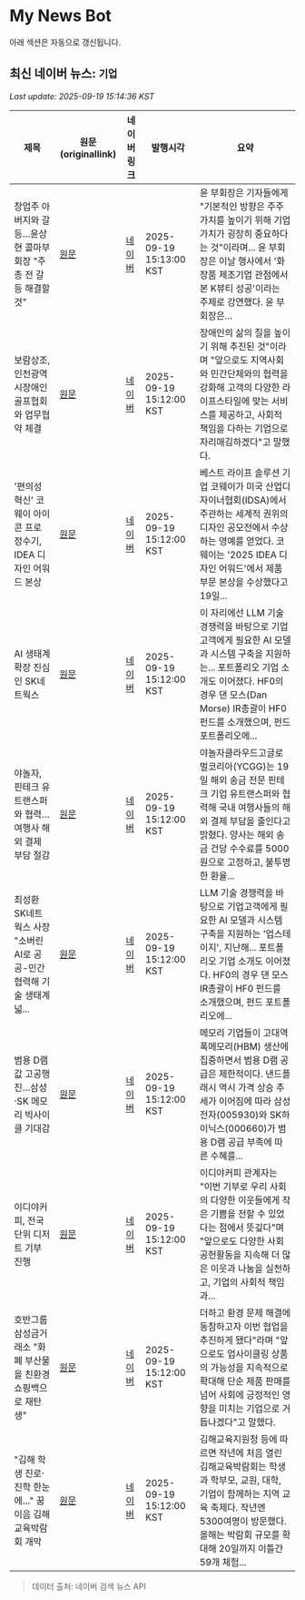 # My News Bot

아래 섹션은 자동으로 갱신됩니다.

<!-- NEWS:START -->
## 최신 네이버 뉴스: `기업`
_Last update: 2025-09-19 15:14:36 KST_

| 제목 | 원문(originallink) | 네이버 링크 | 발행시각 | 요약 |
|---|---|---|---|---|
| 창업주 아버지와 갈등…윤상현 콜마부회장 "주총 전 갈등 해결할 것" | [원문](https://www.sisajournal.com/news/articleView.html?idxno=347115) | [네이버](https://n.news.naver.com/mnews/article/586/0000112179?sid=101) | 2025-09-19 15:13:00 KST | 윤 부회장은 기자들에게 "기본적인 방향은 주주가치를 높이기 위해 기업가치가 굉장히 중요하다는 것"이라며... 윤 부회장은 이날 행사에서 '화장품 제조기업 관점에서 본 K뷰티 성공'이라는 주제로 강연했다. 윤 부회장은... |
| 보람상조, 인천광역시장애인골프협회와 업무협약 체결 | [원문](https://www.e-science.co.kr/news/articleView.html?idxno=112264) | [네이버](https://www.e-science.co.kr/news/articleView.html?idxno=112264) | 2025-09-19 15:12:00 KST | 장애인의 삶의 질을 높이기 위해 추진된 것"이라며 "앞으로도 지역사회와 민간단체와의 협력을 강화해 고객의 다양한 라이프스타일에 맞는 서비스를 제공하고, 사회적 책임을 다하는 기업으로 자리매김하겠다"고 말했다. |
| '편의성 혁신' 코웨이 아이콘 프로 정수기, IDEA 디자인 어워드 본상 | [원문](http://www.updownnews.co.kr/news/articleView.html?idxno=314263) | [네이버](http://www.updownnews.co.kr/news/articleView.html?idxno=314263) | 2025-09-19 15:12:00 KST | 베스트 라이프 솔루션 기업 코웨이가 미국 산업디자이너협회(IDSA)에서 주관하는 세계적 권위의 디자인 공모전에서 수상하는 영예를 얻었다. 코웨이는 '2025 IDEA 디자인 어워드'에서 제품 부문 본상을 수상했다고 19일... |
| AI 생태계 확장 진심인 SK네트웍스 | [원문](http://www.00news.co.kr/news/articleView.html?idxno=97546) | [네이버](http://www.00news.co.kr/news/articleView.html?idxno=97546) | 2025-09-19 15:12:00 KST | 이 자리에선 LLM 기술 경쟁력을 바탕으로 기업고객에게 필요한 AI 모델과 시스템 구축을 지원하는... 포트폴리오 기업 소개도 이어졌다. HF0의 경우 댄 모스(Dan Morse) IR총괄이 HF0 펀드를 소개했으며, 펀드 포트폴리오에... |
| 야놀자, 핀테크 유트랜스퍼와 협력…여행사 해외 결제 부담 절감 | [원문](https://news.mtn.co.kr/news-detail/2025091915094782023) | [네이버](https://news.mtn.co.kr/news-detail/2025091915094782023) | 2025-09-19 15:12:00 KST | 야놀자클라우드고글로벌코리아(YCGG)는 19일 해외 송금 전문 핀테크 기업 유트랜스퍼와 협력해 국내 여행사들의 해외 결제 부담을 줄인다고 밝혔다. 양사는 해외 송금 건당 수수료를 5000원으로 고정하고, 불투명한 환율... |
| 최성환 SK네트웍스 사장 "소버린 AI로 공공-민간 협력해 기술 생태계 넓... | [원문](https://www.newspost.kr/news/articleView.html?idxno=217311) | [네이버](https://www.newspost.kr/news/articleView.html?idxno=217311) | 2025-09-19 15:12:00 KST | LLM 기술 경쟁력을 바탕으로 기업고객에게 필요한 AI 모델과 시스템 구축을 지원하는 '업스테이지', 지난해... 포트폴리오 기업 소개도 이어졌다. HF0의 경우 댄 모스 IR총괄이 HF0 펀드를 소개했으며, 펀드 포트폴리오에... |
| 범용 D램값 고공행진…삼성·SK 메모리 빅사이클 기대감 | [원문](http://www.edaily.co.kr/news/newspath.asp?newsid=03562086642301760) | [네이버](https://n.news.naver.com/mnews/article/018/0006120193?sid=101) | 2025-09-19 15:12:00 KST | 메모리 기업들이 고대역폭메모리(HBM) 생산에 집중하면서 범용 D램 공급은 제한적이다. 낸드플래시 역시 가격 상승 추세가 이어짐에 따라 삼성전자(005930)와 SK하이닉스(000660)가 범용 D램 공급 부족에 따른 수혜를... |
| 이디야커피, 전국 단위 디저트 기부 진행 | [원문](https://www.ziksir.com/news/articleView.html?idxno=105153) | [네이버](https://www.ziksir.com/news/articleView.html?idxno=105153) | 2025-09-19 15:12:00 KST | 이디야커피 관계자는 "이번 기부로 우리 사회의 다양한 이웃들에게 작은 기쁨을 전할 수 있었다는 점에서 뜻깊다"며 "앞으로도 다양한 사회 공헌활동을 지속해 더 많은 이웃과 나눔을 실천하고, 기업의 사회적 책임과... |
| 호반그룹 삼성금거래소 "화폐 부산물을 친환경 쇼핑백으로 재탄생" | [원문](https://www.newspost.kr/news/articleView.html?idxno=217313) | [네이버](https://www.newspost.kr/news/articleView.html?idxno=217313) | 2025-09-19 15:12:00 KST | 더하고 환경 문제 해결에 동참하고자 이번 협업을 추진하게 됐다"라며 "앞으로도 업사이클링 상품의 가능성을 지속적으로 확대해 단순 제품 판매를 넘어 사회에 긍정적인 영향을 미치는 기업으로 거듭나겠다"고 말했다. |
| "김해 학생 진로·진학 한눈에…" 꿈 이음 김해교육박람회 개막 | [원문](https://www.news1.kr/local/busan-gyeongnam/5918522) | [네이버](https://n.news.naver.com/mnews/article/421/0008497457?sid=102) | 2025-09-19 15:12:00 KST | 김해교육지원청 등에 따르면 작년에 처음 열린 김해교육박람회는 학생과 학부모, 교원, 대학, 기업이 함께하는 지역 교육 축제다. 작년엔 5300여명이 방문했다. 올해는 박람회 규모를 확대해 20일까지 이틀간 59개 체험... |

> 데이터 출처: 네이버 검색 뉴스 API
<!-- NEWS:END -->
